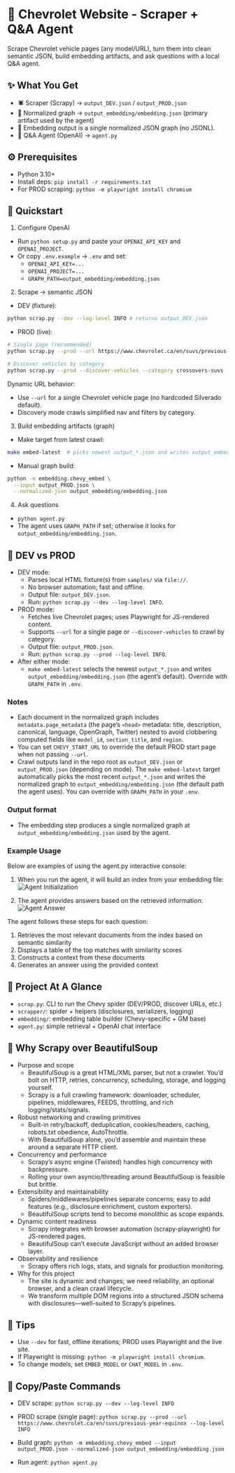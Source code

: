 # 🚗 Chevrolet Website - Scraper + Q&A Agent

Scrape Chevrolet vehicle pages (any model/URL), turn them into clean semantic JSON, build embedding artifacts, and ask questions with a local Q&A agent.

## ✨ What You Get

- 🕷️ Scraper (Scrapy) → `output_DEV.json` / `output_PROD.json`
- 🧱 Normalized graph → `output_embedding/embedding.json` (primary artifact used by the agent)
- 🧠 Embedding output is a single normalized JSON graph (no JSONL).
- 🤖 Q&A Agent (OpenAI) → `agent.py`

## ⚙️ Prerequisites

- Python 3.10+
- Install deps: `pip install -r requirements.txt`
- For PROD scraping: `python -m playwright install chromium`

## 🚀 Quickstart

1. Configure OpenAI

- Run `python setup.py` and paste your `OPENAI_API_KEY` and `OPENAI_PROJECT`.
- Or copy `.env.example` → `.env` and set:
  - `OPENAI_API_KEY=...`
  - `OPENAI_PROJECT=...`
  - `GRAPH_PATH=output_embedding/embedding.json`

2. Scrape → semantic JSON

- DEV (fixture):

```bash
python scrap.py --dev --log-level INFO # returns output_DEV.json
```

- PROD (live):

```bash
# Single page (recommended)
python scrap.py --prod --url https://www.chevrolet.ca/en/suvs/previous-year-equinox --log-level INFO

# Discover vehicles by category
python scrap.py --prod --discover-vehicles --category crossovers-suvs --log-level INFO
```

Dynamic URL behavior:

- Use `--url` for a single Chevrolet vehicle page (no hardcoded Silverado default).
- Discovery mode crawls simplified nav and filters by category.

3. Build embedding artifacts (graph)

- Make target from latest crawl:

```bash
make embed-latest  # picks newest output_*.json and writes output_embedding/embedding.json
```

- Manual graph build:

```bash
python -m embedding.chevy_embed \
  --input output_PROD.json \
  --normalized-json output_embedding/embedding.json
```

 

4. Ask questions

- `python agent.py`
- The agent uses `GRAPH_PATH` if set; otherwise it looks for `output_embedding/embedding.json`.

## 🧭 DEV vs PROD

- DEV mode:
  - Parses local HTML fixture(s) from `samples/` via `file://`.
  - No browser automation; fast and offline.
  - Output file: `output_DEV.json`.
  - Run: `python scrap.py --dev --log-level INFO`.
- PROD mode:
  - Fetches live Chevrolet pages; uses Playwright for JS-rendered content.
  - Supports `--url` for a single page or `--discover-vehicles` to crawl by category.
  - Output file: `output_PROD.json`.
  - Run: `python scrap.py --prod --log-level INFO`.
- After either mode:
  - `make embed-latest` selects the newest `output_*.json` and writes `output_embedding/embedding.json` (the agent’s default). Override with `GRAPH_PATH` in `.env`.

### Notes

- Each document in the normalized graph includes `metadata.page_metadata` (the page’s `<head>` metadata: title, description, canonical, language, OpenGraph, Twitter) nested to avoid clobbering computed fields like `model_id`, `section_title`, and `region`.
- You can set `CHEVY_START_URL` to override the default PROD start page when not passing `--url`.
- Crawl outputs land in the repo root as `output_DEV.json` or `output_PROD.json` (depending on mode). The `make embed-latest` target automatically picks the most recent `output_*.json` and writes the normalized graph to `output_embedding/embedding.json` (the default path the agent uses). You can override with `GRAPH_PATH` in your `.env`.

### Output format

- The embedding step produces a single normalized graph at `output_embedding/embedding.json` used by the agent.

### Example Usage

Below are examples of using the agent.py interactive console:

1. When you run the agent, it will build an index from your embedding file:
   ![Agent Initialization](./imgs/Screenshot%202025-09-01%20at%2010.23.52 PM.jpg)

2. The agent provides answers based on the retrieved information:
   ![Agent Answer](/imgs/Screenshot%202025-09-01%20at%2010.52.04 PM.jpg)

The agent follows these steps for each question:

1. Retrieves the most relevant documents from the index based on semantic similarity
2. Displays a table of the top matches with similarity scores
3. Constructs a context from these documents
4. Generates an answer using the provided context

## 📂 Project At A Glance

- `scrap.py`: CLI to run the Chevy spider (DEV/PROD, discover URLs, etc.)
- `scrapper/`: spider + helpers (disclosures, serializers, logging)
- `embedding/`: embedding table builder (Chevy-specific + GM base)
- `agent.py`: simple retrieval + OpenAI chat interface

## 🧠 Why Scrapy over BeautifulSoup

- Purpose and scope
  - BeautifulSoup is a great HTML/XML parser, but not a crawler. You’d bolt on HTTP, retries, concurrency, scheduling, storage, and logging yourself.
  - Scrapy is a full crawling framework: downloader, scheduler, pipelines, middlewares, FEEDS, throttling, and rich logging/stats/signals.
- Robust networking and crawling primitives
  - Built-in retry/backoff, deduplication, cookies/headers, caching, robots.txt obedience, AutoThrottle.
  - With BeautifulSoup alone, you’d assemble and maintain these around a separate HTTP client.
- Concurrency and performance
  - Scrapy’s async engine (Twisted) handles high concurrency with backpressure.
  - Rolling your own asyncio/threading around BeautifulSoup is feasible but brittle.
- Extensibility and maintainability
  - Spiders/middlewares/pipelines separate concerns; easy to add features (e.g., disclosure enrichment, custom exporters).
  - BeautifulSoup scripts tend to become monolithic as scope expands.
- Dynamic content readiness
  - Scrapy integrates with browser automation (scrapy-playwright) for JS-rendered pages.
  - BeautifulSoup can’t execute JavaScript without an added browser layer.
- Observability and resilience
  - Scrapy offers rich logs, stats, and signals for production monitoring.
- Why for this project
  - The site is dynamic and changes; we need reliability, an optional browser, and a clean crawl lifecycle.
  - We transform multiple DOM regions into a structured JSON schema with disclosures—well-suited to Scrapy’s pipelines.

## 🧩 Tips

- Use `--dev` for fast, offline iterations; PROD uses Playwright and the live site.
- If Playwright is missing: `python -m playwright install chromium`.
- To change models, set `EMBED_MODEL` or `CHAT_MODEL` in `.env`.

## 📜 Copy/Paste Commands

- DEV scrape: `python scrap.py --dev --log-level INFO`
- PROD scrape (single page): `python scrap.py --prod --url https://www.chevrolet.ca/en/suvs/previous-year-equinox --log-level INFO`
- Build graph: `python -m embedding.chevy_embed --input output_PROD.json --normalized-json output_embedding/embedding.json`

- Run agent: `python agent.py`
